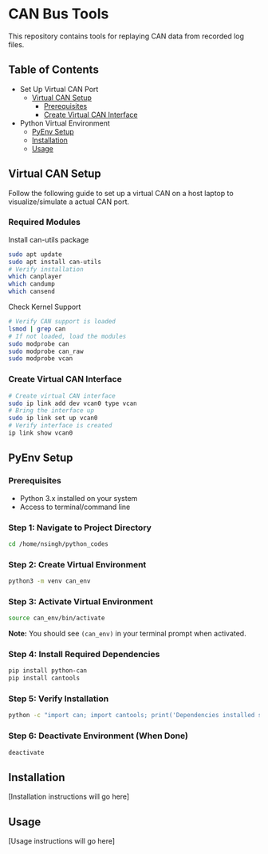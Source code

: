 # CAN Bus Tools

This repository contains tools for replaying CAN data from recorded log files.

## Table of Contents
- Set Up Virtual CAN Port
  - [Virtual CAN Setup](#virtual-can-setup)
    - [Prerequisites](#require-modules)
    - [Create Virtual CAN Interface](#create-virtual-can-interface)
- Python Virtual Environment
  - [PyEnv Setup](#pyenv-setup)
  - [Installation](#installation)
  - [Usage](#usage)

## Virtual CAN Setup
Follow the following guide to set up a virtual CAN on a host laptop to visualize/simulate a actual CAN port. 

### Required Modules

Install can-utils package
```bash
sudo apt update
sudo apt install can-utils
# Verify installation
which canplayer
which candump
which cansend
```
Check Kernel Support 
```bash
# Verify CAN support is loaded
lsmod | grep can
# If not loaded, load the modules
sudo modprobe can
sudo modprobe can_raw
sudo modprobe vcan
```

### Create Virtual CAN Interface
```bash
# Create virtual CAN interface
sudo ip link add dev vcan0 type vcan
# Bring the interface up
sudo ip link set up vcan0
# Verify interface is created
ip link show vcan0
```

## PyEnv Setup

### Prerequisites
- Python 3.x installed on your system
- Access to terminal/command line

### Step 1: Navigate to Project Directory
```bash
cd /home/nsingh/python_codes
```

### Step 2: Create Virtual Environment
```bash
python3 -m venv can_env
```

### Step 3: Activate Virtual Environment
```bash
source can_env/bin/activate
```

**Note:** You should see `(can_env)` in your terminal prompt when activated.

### Step 4: Install Required Dependencies
```bash
pip install python-can
pip install cantools
```

### Step 5: Verify Installation
```bash
python -c "import can; import cantools; print('Dependencies installed successfully!')"
```

### Step 6: Deactivate Environment (When Done)
```bash
deactivate
```

## Installation

[Installation instructions will go here]

## Usage

[Usage instructions will go here]